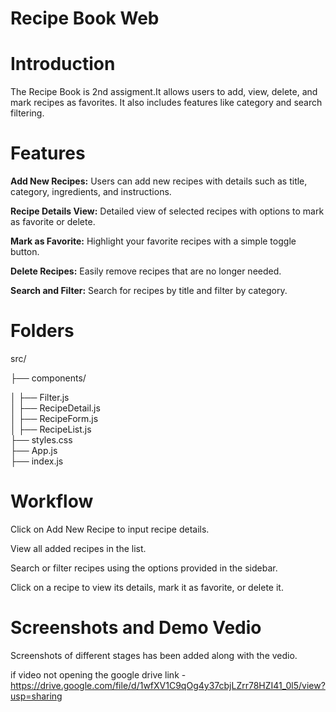 # Recipe Book Web 
# Introduction
The Recipe Book is 2nd assigment.It allows users to add, view, delete, and mark recipes as favorites. It also includes features like category and search filtering.
# Features 
**Add New Recipes:** Users can add new recipes with details such as title, category, ingredients, and instructions.


**Recipe Details View:** Detailed view of selected recipes with options to mark as favorite or delete.


**Mark as Favorite:** Highlight your favorite recipes with a simple toggle button.


**Delete Recipes:** Easily remove recipes that are no longer needed.


**Search and Filter:** Search for recipes by title and filter by category.

# Folders
src/


├── components/


│   ├── Filter.js          
│   ├── RecipeDetail.js    
│   ├── RecipeForm.js      
│   ├── RecipeList.js      
├── styles.css             
├── App.js                 
├── index.js               
# Workflow
  Click on Add New Recipe to input recipe details.

  
  View all added recipes in the list.

  
  Search or filter recipes using the options provided in the sidebar.

  
  Click on a recipe to view its details, mark it as favorite, or delete it.

  
# Screenshots and Demo Vedio
Screenshots of different stages has been added along with the vedio.

if video not opening the google drive link - https://drive.google.com/file/d/1wfXV1C9qOg4y37cbjLZrr78HZI41_0l5/view?usp=sharing
